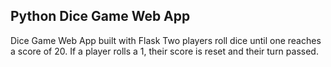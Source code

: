 ## Python Dice Game Web App
Dice Game Web App built with Flask
Two players roll dice until one reaches a score of 20.
If a player rolls a 1, their score is reset and their turn passed.
